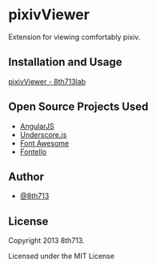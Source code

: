 # pixivViewer
Extension for viewing comfortably pixiv.

## Installation and Usage
[pixivViewer - 8th713lab](https://sites.google.com/site/8th713lab/Home/chrome/pixivviewer)

## Open Source Projects Used
* [AngularJS](http://angularjs.org)
* [Underscore.js](http://underscorejs.org)
* [Font Awesome](http://fortawesome.github.io/Font-Awesome/)
* [Fontello](http://fontello.com)

## Author
* [@8th713](https://github.com/8th713)

## License
Copyright 2013 8th713.

Licensed under the MIT License